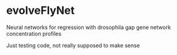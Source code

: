 evolveFlyNet
============

Neural networks for regression with drosophila gap gene network concentration profiles

Just testing code, not really supposed to make sense
